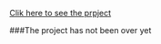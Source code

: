 [Clik here to see the prpject](https://e-commerce-project-liart.vercel.app/)

###The project has not been over yet
